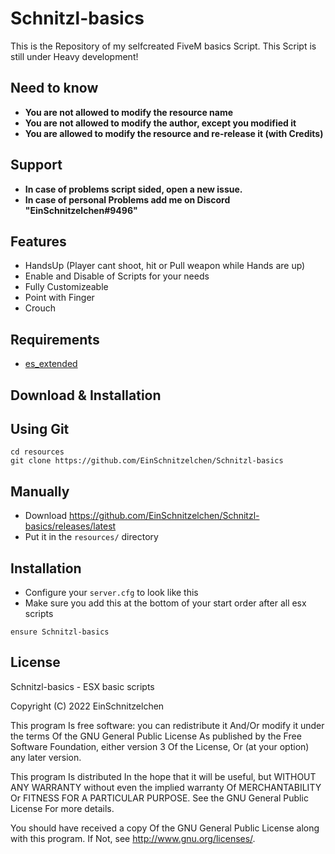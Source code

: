 # Schnitzl-basics
This is the Repository of my selfcreated FiveM basics Script. This Script is still under Heavy development!

## Need to know ##
- **You are not allowed to modify the resource name**
- **You are not allowed to modify the author, except you modified it**
- **You are allowed to modify the resource and re-release it (with Credits)**

## Support ##
- **In case of problems script sided, open a new issue.**
- **In case of personal Problems add me on Discord "EinSchnitzelchen#9496"**

## Features ##
- HandsUp (Player cant shoot, hit or Pull weapon while Hands are up)
- Enable and Disable of Scripts for your needs
- Fully Customizeable
- Point with Finger
- Crouch

## Requirements ##

- [es_extended](https://github.com/ESX-Org/es_extended)

## Download & Installation ##

## Using Git ##

```
cd resources
git clone https://github.com/EinSchnitzelchen/Schnitzl-basics
```

## Manually ##
- Download https://github.com/EinSchnitzelchen/Schnitzl-basics/releases/latest
- Put it in the `resources/` directory

## Installation ##
- Configure your `server.cfg` to look like this
- Make sure you add this at the bottom of your start order after all esx scripts

```
ensure Schnitzl-basics
```

## License ##
Schnitzl-basics - ESX basic scripts

Copyright (C) 2022 EinSchnitzelchen

This program Is free software: you can redistribute it And/Or modify it under the terms Of the GNU General Public License As published by the Free Software Foundation, either version 3 Of the License, Or (at your option) any later version.

This program Is distributed In the hope that it will be useful, but WITHOUT ANY WARRANTY without even the implied warranty Of MERCHANTABILITY Or FITNESS FOR A PARTICULAR PURPOSE. See the GNU General Public License For more details.

You should have received a copy Of the GNU General Public License along with this program. If Not, see http://www.gnu.org/licenses/.